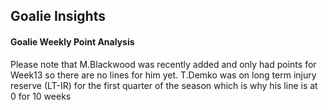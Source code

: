 ## Goalie Insights


#### Goalie Weekly Point Analysis
Please note that M.Blackwood was recently added and only had points for Week13 so there are no lines for him yet. T.Demko was on long term injury reserve (LT-IR) for the first quarter of the season which is why his line is at 0 for 10 weeks

